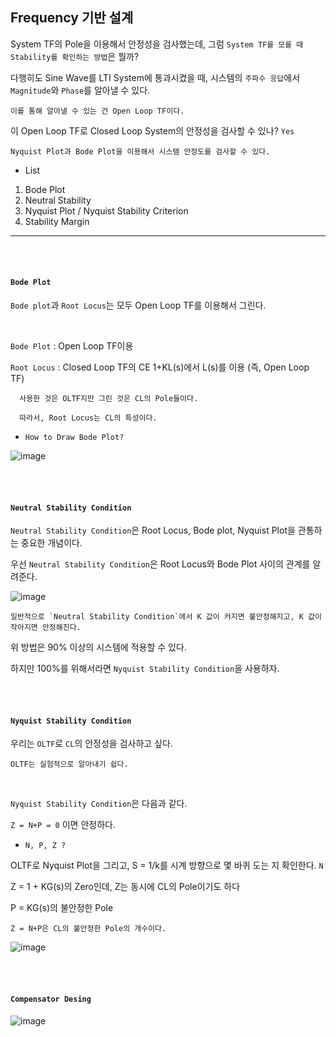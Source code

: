 ## Frequency 기반 설계

System TF의 Pole을 이용해서 안정성을 검사했는데, 그럼 `System TF를 모를 때 Stability를 확인하는 방법`은 뭘까?

다행히도 Sine Wave를 LTI System에 통과시켰을 때, 시스템의 `주파수 응답`에서 `Magnitude`와 `Phase`를 알아낼 수 있다.

    이를 통해 알아낼 수 있는 건 Open Loop TF이다.
   
이 Open Loop TF로 Closed Loop System의 안정성을 검사할 수 있나? `Yes`

    Nyquist Plot과 Bode Plot을 이용해서 시스템 안정도를 검사할 수 있다.
    
    
- List 

1. Bode Plot
2. Neutral Stability 
3. Nyquist Plot / Nyquist Stability Criterion
4. Stability Margin
     

---

<br>    

<br>    

#### `Bode Plot`

`Bode plot`과 `Root Locus`는 모두 Open Loop TF를 이용해서 그린다.

<br>

`Bode Plot`  : Open Loop TF이용

`Root Locus` : Closed Loop TF의 CE 1+KL(s)에서 L(s)를 이용 (즉, Open Loop TF) 

      사용한 것은 OLTF지만 그린 것은 CL의 Pole들이다. 
      
      따라서, Root Locus는 CL의 특성이다.

- `How to Draw Bode Plot?`

![image](https://user-images.githubusercontent.com/59076451/133126707-e7da53c2-c5fd-4471-a0cf-d1b3340c617a.png)


<br>    

<br>    

#### `Neutral Stability Condition`

`Neutral Stability Condition`은 Root Locus, Bode plot, Nyquist Plot을 관통하는 중요한 개념이다.

우선 `Neutral Stability Condition`은 Root Locus와 Bode Plot 사이의 관계를 알려준다. 

![image](https://user-images.githubusercontent.com/59076451/133126969-386560ff-6619-4937-98ce-4859b0eaf81c.png)

    일반적으로 `Neutral Stability Condition`에서 K 값이 커지면 불안정해지고, K 값이 작아지면 안정해진다.
    

위 방법은 90% 이상의 시스템에 적용할 수 있다.

하지만 100%를 위해서라면 `Nyquist Stability Condition`을 사용하자.

<br>

<br>

#### `Nyquist Stability Condition`

우리는 `OLTF`로 `CL`의 안정성을 검사하고 싶다.

    OLTF는 실험적으로 알아내기 쉽다.
    
<br>    
    
`Nyquist Stability Condition`은 다음과 같다.

`Z = N+P = 0` 이면 안정하다. 

- `N, P, Z ?`

OLTF로 Nyquist Plot을 그리고, S = 1/k를 시계 방향으로 몇 바퀴 도는 지 확인한다.  `N`

Z = 1 + KG(s)의 Zero인데, Z는 동시에 CL의 Pole이기도 하다

P = KG(s)의 불안정한 Pole

    Z = N+P은 CL의 불안정한 Pole의 개수이다.

![image](https://user-images.githubusercontent.com/59076451/133127991-62fbccef-377b-4cbe-b23a-baeaae3f7727.png)


<br>

<br>

#### `Compensator Desing` 

![image](https://user-images.githubusercontent.com/59076451/133128074-dacfc7c5-95f2-4f07-acbe-b2f989faa4bf.png)














      
